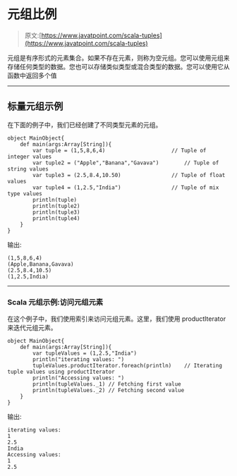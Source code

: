 # 元组比例

> 原文:[https://www.javatpoint.com/scala-tuples](https://www.javatpoint.com/scala-tuples)

元组是有序形式的元素集合。如果不存在元素，则称为空元组。您可以使用元组来存储任何类型的数据。您也可以存储类似类型或混合类型的数据。您可以使用它从函数中返回多个值

* * *

## 标量元组示例

在下面的例子中，我们已经创建了不同类型元素的元组。

```
object MainObject{
    def main(args:Array[String]){
        var tuple = (1,5,8,6,4)     				// Tuple of integer values
        var tuple2 = ("Apple","Banana","Gavava")    	// Tuple of string values
        var tuple3 = (2.5,8.4,10.50)    			// Tuple of float values
        var tuple4 = (1,2.5,"India")    			// Tuple of mix type values
        println(tuple)
        println(tuple2)
        println(tuple3)
        println(tuple4)
    }
}

```

输出:

```
(1,5,8,6,4)
(Apple,Banana,Gavava)
(2.5,8.4,10.5)
(1,2.5,India)

```

* * *

### Scala 元组示例:访问元组元素

在这个例子中，我们使用索引来访问元组元素。这里，我们使用 productIterator 来迭代元组元素。

```
object MainObject{
    def main(args:Array[String]){
        var tupleValues = (1,2.5,"India")
        println("iterating values: ")
        tupleValues.productIterator.foreach(println)    // Iterating tuple values using productIterator
        println("Accessing values: ")
        println(tupleValues._1) // Fetching first value
        println(tupleValues._2) // Fetching second value
    }
}

```

输出:

```
iterating values: 
1
2.5
India
Accessing values: 
1
2.5

```